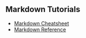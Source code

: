 ## Markdown Tutorials
* [Markdown Cheatsheet](https://github.com/adam-p/markdown-here/wiki/Markdown-Cheatsheet)
* [Markdown Reference](https://www.data-blogger.com/2017/11/24/markdown-reference/)